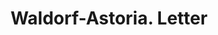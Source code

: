 ---
doi: 10.7916/D8WH424D
date_other: '1919'
date_other_textual: '1919'
form: correspondence
genre:
- Letters (correspondence)
name:
- Waldorf-Astoria
object_in_context_url: https://biggert.cul.columbia.edu/items/view/ave_biggert_01146
subject_hierarchical_geographic:
- New York, New York, United States
subject_name:
- Waldorf-Astoria
title: Waldorf-Astoria. Letter
sort_title: Waldorf-Astoria. Letter
call_number: ave_biggert_01146
coordinates:
- 40.71277777777778,-74.00583333333333
pid: ave_biggert_01146
identifiers: ave_biggert_01146
canvas_id: ldpd:396410
permalink: "/items/ave_biggert_01146/"
layout: iiif-image-page
---